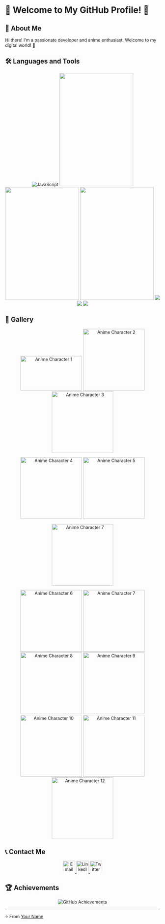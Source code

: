 # 🌸 Welcome to My GitHub Profile! 🌸

## 🌟 About Me

Hi there! I'm a passionate developer and anime enthusiast. Welcome to my digital world! 🚀

## 🛠️ Languages and Tools

<div align="center">
  <img src="https://i.pinimg.com/originals/12/27/87/1227871fe4361ab20682a552629faf3a.jpg" alt="JavaScript"/>
  <img src="https://github.com/cat-milk/Anime-Girls-Holding-Programming-Books/blob/master/NodeJs/Girl_With_Glasses_Blue_Eyes_Covering_Face_With_Express_In_Action_Book.png" width="240" height="367" />
  <img src="https://github.com/cat-milk/Anime-Girls-Holding-Programming-Books/blob/master/PHP/Patchouli_Knowledge_Holds_PHP_For_Professionals_Portuguese.png" width="240" height="367" />
  <img src="https://github.com/cat-milk/Anime-Girls-Holding-Programming-Books/blob/master/NodeJs/Black_Haired_Girl_With_Scarf_Holding_NodeJs_Design_Patterns_Book.png" width="240" height="367" />
  <img src="https://github.com/cat-milk/Anime-Girls-Holding-Programming-Books/blob/master/CSS/Sakurajima_Mai_Beginning_CSS.jpg" />
  <img src="https://github.com/cat-milk/Anime-Girls-Holding-Programming-Books/blob/master/MongoDB/Nishimiya_Shouko_Learn_MongoDB.jpg" />
  <img src="https://github.com/cat-milk/Anime-Girls-Holding-Programming-Books/blob/master/Python/Hirasawa_Yui_Studying_For_interview.png" />
</div>

## 🌈 Gallery

<div align="center">
  <img src="https://media1.giphy.com/media/v1.Y2lkPTc5MGI3NjExcDFtMmFrZDllNzc2czd3azJvMGNienN0Ymhpd3BnZTV6Z2lyZjNzbyZlcD12MV9pbnRlcm5hbF9naWZfYnlfaWQmY3Q9Zw/xJlOdEYy0r7ZS/giphy.gif" width="200" height="112"  alt="Anime Character 1"/>
  <img src="https://media3.giphy.com/media/v1.Y2lkPTc5MGI3NjExY3licHliMGIydHlhdWR1eTdlMm1lZ2V1YWt6bjJkeTE5aWVzb25odyZlcD12MV9pbnRlcm5hbF9naWZfYnlfaWQmY3Q9Zw/QpAkCCGu2saR2/giphy.gif"  
 width="200" alt="Anime Character 2"/>
  <img src="https://media4.giphy.com/media/v1.Y2lkPTc5MGI3NjExYnB6N3N4ODQwNXlvaTR1Zzd5YjAxN3hvaHlvcnpobTd2NTkyZTUydiZlcD12MV9pbnRlcm5hbF9naWZfYnlfaWQmY3Q9Zw/lexAKLWWc0Cc/giphy.gif"  
 width="200" alt="Anime Character 3"/>
  
  <img src="https://media3.giphy.com/media/v1.Y2lkPTc5MGI3NjExcDl4NmpqOXZsYXloZ3RjeDFzeTNtdHE1OGtpdTJyNXAybXg2NmhxOSZlcD12MV9pbnRlcm5hbF9naWZfYnlfaWQmY3Q9Zw/adlPS9aMT2CNG/giphy.gif" 
 width="200" alt="Anime Character 4"/>
 <img src="https://media.giphy.com/media/v1.Y2lkPTc5MGI3NjExamd4dHVvZHdpcDRvZWc4a3RqdmQ0eG1lcGdzZ2xwMXg4aDlhcDM2NSZlcD12MV9naWZzX3NlYXJjaCZjdD1n/ZbV0qswrAlFK0/giphy.gif" 
 width="200" alt="Anime Character 5"/>
 
 <img src="https://media.giphy.com/media/v1.Y2lkPTc5MGI3NjExeXU0dDgxNW10c3pldzJlZmNqb3d3Z3p5NDE0eDNzbWZ1aHZmdWFpeSZlcD12MV9naWZzX3NlYXJjaCZjdD1n/WSMLoLTXoTglKYtKBJ/giphy.gif" 
 width="200" alt="Anime Character 7"/>
</div>

<div align="center">
  <img src="https://media2.giphy.com/media/v1.Y2lkPTc5MGI3NjExOTE4d3JheGl6eWl2dTA5NmF4NmN4Y2lpbmxkbnYwOWQ5bHpnbmRuNiZlcD12MV9pbnRlcm5hbF9naWZfYnlfaWQmY3Q9Zw/uYTPFchXyCm0S5Pm3r/giphy.gif" 
 width="200" alt="Anime Character 6"/>
  <img src="https://media2.giphy.com/media/v1.Y2lkPTc5MGI3NjExOTE4d3JheGl6eWl2dTA5NmF4NmN4Y2lpbmxkbnYwOWQ5bHpnbmRuNiZlcD12MV9pbnRlcm5hbF9naWZfYnlfaWQmY3Q9Zw/uYTPFchXyCm0S5Pm3r/giphy.gif" 
 width="200" alt="Anime Character 7"/>
  <img src="https://media2.giphy.com/media/v1.Y2lkPTc5MGI3NjExOTE4d3JheGl6eWl2dTA5NmF4NmN4Y2lpbmxkbnYwOWQ5bHpnbmRuNiZlcD12MV9pbnRlcm5hbF9naWZfYnlfaWQmY3Q9Zw/uYTPFchXyCm0S5Pm3r/giphy.gif" 
 width="200" alt="Anime Character 8"/>
  <img src="https://media2.giphy.com/media/v1.Y2lkPTc5MGI3NjExOTE4d3JheGl6eWl2dTA5NmF4NmN4Y2lpbmxkbnYwOWQ5bHpnbmRuNiZlcD12MV9pbnRlcm5hbF9naWZfYnlfaWQmY3Q9Zw/uYTPFchXyCm0S5Pm3r/giphy.gif" 
 width="200" alt="Anime Character 9"/>
  <img src="https://media2.giphy.com/media/v1.Y2lkPTc5MGI3NjExOTE4d3JheGl6eWl2dTA5NmF4NmN4Y2lpbmxkbnYwOWQ5bHpnbmRuNiZlcD12MV9pbnRlcm5hbF9naWZfYnlfaWQmY3Q9Zw/uYTPFchXyCm0S5Pm3r/giphy.gif" 
 width="200" alt="Anime Character 10"/>
  <img src="https://media2.giphy.com/media/v1.Y2lkPTc5MGI3NjExOTE4d3JheGl6eWl2dTA5NmF4NmN4Y2lpbmxkbnYwOWQ5bHpnbmRuNiZlcD12MV9pbnRlcm5hbF9naWZfYnlfaWQmY3Q9Zw/uYTPFchXyCm0S5Pm3r/giphy.gif" 
 width="200" alt="Anime Character 11"/>
  <img src="https://media2.giphy.com/media/v1.Y2lkPTc5MGI3NjExOTE4d3JheGl6eWl2dTA5NmF4NmN4Y2lpbmxkbnYwOWQ5bHpnbmRuNiZlcD12MV9pbnRlcm5hbF9naWZfYnlfaWQmY3Q9Zw/uYTPFchXyCm0S5Pm3r/giphy.gif" 
 width="200" alt="Anime Character 12"/>
</div>

## 📞 Contact Me

<div align="center">
  <a href="mailto:youremail@example.com">
    <img src="/path/to/email-icon.png" width="40" alt="Email"/>
  </a>
  <a href="https://linkedin.com/in/yourprofile">
    <img src="/path/to/linkedin-icon.png" width="40" alt="LinkedIn"/>
  </a>
  <a href="https://twitter.com/yourprofile">
    <img src="/path/to/twitter-icon.png" width="40" alt="Twitter"/>
  </a>
</div>

## 🏆 Achievements

<div align="center">
  <img src="/path/to/trophy-background.gif" alt="GitHub Achievements"/>
</div>

---

⭐ From [Your Name](https://github.com/yourusername)
